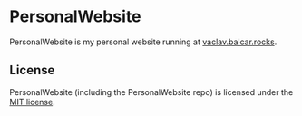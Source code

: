 # PersonalWebsite
PersonalWebsite is my personal website running at [vaclav.balcar.rocks](http://vaclav.balcar.rocks).
## License
PersonalWebsite (including the PersonalWebsite repo) is licensed under the [MIT license](https://github.com/vabalcar/PersonalWebsite/blob/master/LICENSE.txt).